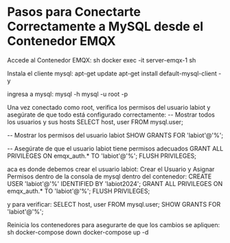 # Pasos para Conectarte Correctamente a MySQL desde el Contenedor EMQX

Accede al Contenedor EMQX:
sh
docker exec -it server-emqx-1 sh

Instala el cliente mysql:
apt-get update
apt-get install default-mysql-client -y

ingresa a mysql:
mysql -h mysql -u root -p

Una vez conectado como root, verifica los permisos del usuario labiot y asegúrate de que todo está configurado correctamente:
-- Mostrar todos los usuarios y sus hosts
SELECT host, user FROM mysql.user;

-- Mostrar los permisos del usuario labiot
SHOW GRANTS FOR 'labiot'@'%';

-- Asegúrate de que el usuario labiot tiene permisos adecuados
GRANT ALL PRIVILEGES ON emqx_auth.* TO 'labiot'@'%';
FLUSH PRIVILEGES;

aca es donde debemos crear el usuario labiot: Crear el Usuario y Asignar Permisos
dentro de la consola de mysql dentro del contenedor:
CREATE USER 'labiot'@'%' IDENTIFIED BY 'labiot2024';
GRANT ALL PRIVILEGES ON emqx_auth.* TO 'labiot'@'%';
FLUSH PRIVILEGES;

y para verificar:
SELECT host, user FROM mysql.user;
SHOW GRANTS FOR 'labiot'@'%';

Reinicia los contenedores para asegurarte de que los cambios se apliquen:
sh
docker-compose down
docker-compose up -d